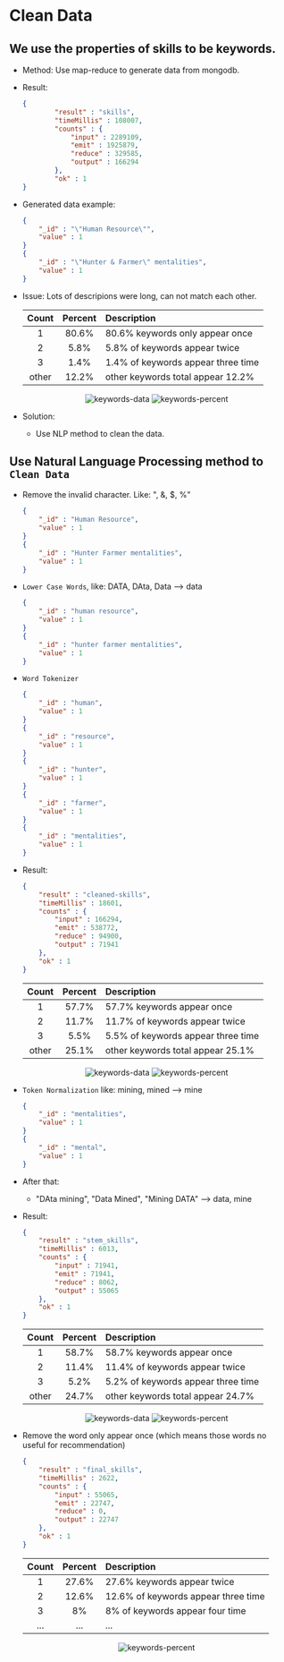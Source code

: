# Clean Data

## We use the properties of skills to be keywords.
- Method: Use map-reduce to generate data from mongodb.
- Result: 
    
    ```json
    {
            "result" : "skills",
            "timeMillis" : 108007,
            "counts" : {
                "input" : 2289109,
                "emit" : 1925879,
                "reduce" : 329585,
                "output" : 166294
            },
            "ok" : 1
    }
    ```
- Generated data example:

    ```json
    {
        "_id" : "\"Human Resource\"",
        "value" : 1
    }
    {
        "_id" : "\"Hunter & Farmer\" mentalities",
        "value" : 1
    }
    ```
        
- Issue: Lots of descripions were long, can not match each other.
    
    | Count | Percent | Description |
    | :---: | :---: |:---|
    | 1     | 80.6% | 80.6% keywords only appear once |
    | 2     | 5.8%  | 5.8% of keywords appear twice |
    | 3     | 1.4%  | 1.4% of keywords appear three time |
    |other  | 12.2% | other keywords total appear 12.2% |
    
    <div style="text-align: center">
    	<img alt="keywords-data" src="img/original-keywords-data.png"/>
    	<img alt="keywords-percent" src="img/original-keywords-percent.png"/>
    </div>
    
- Solution:
    + Use NLP method to clean the data.

## Use Natural Language Processing method to `Clean Data`
- Remove the invalid character. Like: "\, &, $, %"
    
    ```json
    {
        "_id" : "Human Resource",
        "value" : 1
    }
    {
        "_id" : "Hunter Farmer mentalities",
        "value" : 1
    }
    ```
    
- `Lower Case Words`, like: DATA, DAta, Data --&gt; data
    
    ```json
    {
        "_id" : "human resource",
        "value" : 1
    }
    {
        "_id" : "hunter farmer mentalities",
        "value" : 1
    }
    ```
        
- `Word Tokenizer`
        
    ```json
    {
        "_id" : "human",
        "value" : 1
    }
    {
        "_id" : "resource",
        "value" : 1
    }
    {
        "_id" : "hunter",
        "value" : 1
    }
    {
        "_id" : "farmer",
        "value" : 1
    }
    {
        "_id" : "mentalities",
        "value" : 1
    }
    ```

- Result:

    ```json
    {
	    "result" : "cleaned-skills",
	    "timeMillis" : 18601,
	    "counts" : {
		    "input" : 166294,
		    "emit" : 538772,
		    "reduce" : 94900,
		    "output" : 71941
	    },
	    "ok" : 1
    }
    ```
    
    | Count | Percent | Description |
    | :---: | :---: |:---|
    | 1     | 57.7% | 57.7% keywords appear once |
    | 2     | 11.7%  | 11.7% of keywords appear twice |
    | 3     | 5.5%  | 5.5% of keywords appear three time |
    |other  | 25.1% | other keywords total appear 25.1% |
    
    <div style="text-align: center">
    	<img alt="keywords-data" src="img/cleaned-keywords-data.png"/>
    	<img alt="keywords-percent" src="img/cleaned-keywords-percent.png"/>
    </div>
    
    
- `Token Normalization` like: mining, mined --&gt; mine
    
    ```json
    {
        "_id" : "mentalities",
        "value" : 1
    }
    {
        "_id" : "mental",
        "value" : 1
    }
    ``` 
    
- After that:
    + "DAta mining", "Data Mined", "Mining DATA" --&gt; data, mine
- Result:
	
	```json
	{
		"result" : "stem_skills",
		"timeMillis" : 6013,
		"counts" : {
			"input" : 71941,
			"emit" : 71941,
			"reduce" : 8062,
			"output" : 55065
		},
		"ok" : 1
	}
	```

	| Count | Percent | Description |
    | :---: | :---: |:---|
    | 1     | 58.7% | 58.7% keywords appear once |
    | 2     | 11.4%  | 11.4% of keywords appear twice |
    | 3     | 5.2%  | 5.2% of keywords appear three time |
    |other  | 24.7% | other keywords total appear 24.7% |
    
    <div style="text-align: center">
    	<img alt="keywords-data" src="img/stem-keywords-data.png"/>
    	<img alt="keywords-percent" src="img/stem-keywords-percent.png"/>
    </div>
    
- Remove the word only appear once (which means those words no useful for recommendation)

	```json
	{
		"result" : "final_skills",
		"timeMillis" : 2622,
		"counts" : {
			"input" : 55065,
			"emit" : 22747,
			"reduce" : 0,
			"output" : 22747
		},
		"ok" : 1
	}
	```
	
	| Count | Percent | Description |
    | :---: | :---: |:---|
    | 1     | 27.6% | 27.6% keywords appear twice |
    | 2     | 12.6%  | 12.6% of keywords appear three time|
    | 3     | 8%  | 8% of keywords appear four time |
    |...  | ... | ... |
    
    <div style="text-align: center">
    	<img alt="keywords-percent" src="img/final-keywords-percent.png"/>
    </div>
